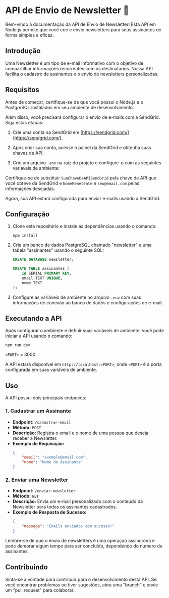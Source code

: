 # API de Envio de Newsletter 📧

Bem-vindo à documentação da API de Envio de Newsletter! Esta API em Node.js permite que você crie e envie newsletters para seus assinantes de forma simples e eficaz.

## Introdução

Uma Newsletter é um tipo de e-mail informativo com o objetivo de compartilhar informações recorrentes com os destinatários. Nossa API facilita o cadastro de assinantes e o envio de newsletters personalizadas.

## Requisitos

Antes de começar, certifique-se de que você possui o Node.js e o PostgreSQL instalados em seu ambiente de desenvolvimento.

Além disso, você precisará configurar o envio de e-mails com a SendGrid. Siga estas etapas:

1. Crie uma conta na SendGrid em [https://sendgrid.com/](https://sendgrid.com/).

2. Após criar sua conta, acesse o painel da SendGrid e obtenha suas chaves de API.

3. Crie um arquivo `.env` na raiz do projeto e configure-o com as seguintes variáveis de ambiente:


Certifique-se de substituir `SuaChaveDeAPISendGrid` pela chave de API que você obteve da SendGrid e `NomeRemetente` e `seu@email.com` pelas informações desejadas.

Agora, sua API estará configurada para enviar e-mails usando a SendGrid.

## Configuração

1. Clone este repositório e instale as dependências usando o comando:

   ```
   npm install
   ```

2. Crie um banco de dados PostgreSQL chamado "newsletter" e uma tabela "assinantes" usando o seguinte SQL:

   ```sql
   CREATE DATABASE newsletter;

   CREATE TABLE assinantes (
       id SERIAL PRIMARY KEY,
       email TEXT UNIQUE,
       nome TEXT
   );
   ```

3. Configure as variáveis de ambiente no arquivo `.env` com suas informações de conexão ao banco de dados e configurações de e-mail.

## Executando a API

Após configurar o ambiente e definir suas variáveis de ambiente, você pode iniciar a API usando o comando:

```
npm run dev
```
`<PORT>` = 3000

A API estará disponível em `http://localhost:<PORT>`, onde `<PORT>` é a porta configurada em suas variáveis de ambiente.

## Uso

A API possui dois principais endpoints:

### 1. Cadastrar um Assinante

- **Endpoint:** `/cadastrar-email`
- **Método:** `POST`
- **Descrição:** Registra o email e o nome de uma pessoa que deseja receber a Newsletter.
- **Exemplo de Requisição:**
  ```json
  {
      "email": "exemplo@email.com",
      "nome": "Nome do Assinante"
  }
  ```

### 2. Enviar uma Newsletter

- **Endpoint:** `/enviar-newsletter`
- **Método:** `GET`
- **Descrição:** Envia um e-mail personalizado com o conteúdo da Newsletter para todos os assinantes cadastrados.
- **Exemplo de Resposta de Sucesso:**
  ```json
  {
      "message": "Emails enviados com sucesso!"
  }
  ```

Lembre-se de que o envio de newsletters é uma operação assíncrona e pode demorar algum tempo para ser concluído, dependendo do número de assinantes.


## Contribuindo

Sinta-se à vontade para contribuir para o desenvolvimento desta API. Se você encontrar problemas ou tiver sugestões, abra uma "branch" e envie um "pull request" para colaborar.